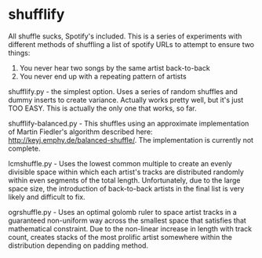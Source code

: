 # shufflify
All shuffle sucks, Spotify's included. This is a series of experiments with different methods of shuffling a list of spotify URLs to attempt to ensure two things:
1) You never hear two songs by the same artist back-to-back
2) You never end up with a repeating pattern of artists

shufflify.py - the simplest option. Uses a series of random shuffles and dummy inserts to create variance. Actually works pretty well, but it's just TOO EASY. This is actually the only one that works, so far.

shufflify-balanced.py - This shuffles using an approximate implementation of Martin Fiedler's algorithm described here: http://keyj.emphy.de/balanced-shuffle/. The implementation is currently not complete. 

lcmshuffle.py - Uses the lowest common multiple to create an evenly divisible space within which each artist's tracks are distributed randomly within even segments of the total length. Unfortunately, due to the large space size, the introduction of back-to-back artists in the final list is very likely and difficult to fix.

ogrshuffle.py - Uses an optimal golomb ruler to space artist tracks in a guaranteed non-uniform way across the smallest space that satisfies that mathematical constraint. Due to the non-linear increase in length with track count, creates stacks of the most prolific artist somewhere within the distribution depending on padding method.
